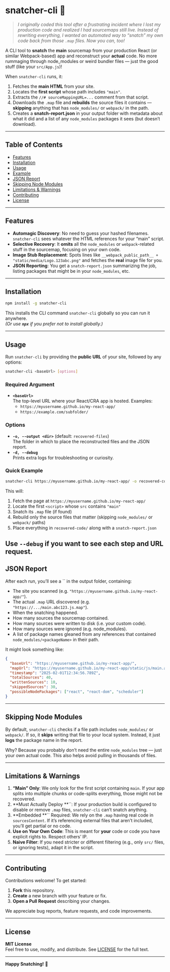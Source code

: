 # snatcher-cli 🚀

> *I originally coded this tool after a frustrating incident where I lost my production code and realized I had sourcemaps still live. Instead of rewriting everything, I wanted an automated way to “snatch” my own code back from those `.map` files. Now you can, too!*

A CLI tool to **snatch** the **main** sourcemap from your production React (or similar Webpack-based) app and reconstruct your **actual** code. No more rummaging through node\_modules or weird bundler files — just the good stuff (like your `src/App.js`)!

When `snatcher-cli` runs, it:

1. Fetches the **main HTML** from your site.
2. Locates the **first script** whose path includes `"main"`.
3. Extracts the `//# sourceMappingURL=...` comment from that script.
4. Downloads the `.map` file and **rebuilds** the source files it contains — **skipping** anything that has `node_modules/` or `webpack/` in the path.
5. Creates a **snatch-report.json** in your output folder with metadata about what it did and a list of any `node_modules` packages it sees (but doesn’t download).

---

## Table of Contents

- [Features](#features)
- [Installation](#installation)
- [Usage](#usage)
- [Example](#example)
- [JSON Report](#json-report)
- [Skipping Node Modules](#skipping-node-modules)
- [Limitations & Warnings](#limitations--warnings)
- [Contributing](#contributing)
- [License](#license)

---

## Features

- **Automagic Discovery**: No need to guess your hashed filenames. `snatcher-cli` sees whatever the HTML references for your “main” script.
- **Selective Recovery**: It **omits** all the `node_modules` or `webpack`-related stuff in the sourcemap, focusing on your own code.
- **Image Stub Replacement**: Spots lines like `__webpack_public_path__ + "static/media/Logo.123abc.png"` and fetches the **real** image file for you.
- **JSON Reporting**: You get a `snatch-report.json` summarizing the job, listing packages that might be in your `node_modules`, etc.

---

## Installation

```bash
npm install -g snatcher-cli
```

This installs the CLI command `snatcher-cli` globally so you can run it anywhere.\
*(Or use **`npx`** if you prefer not to install globally.)*

---

## Usage

Run `snatcher-cli` by providing the **public URL** of your site, followed by any options:

```bash
snatcher-cli <baseUrl> [options]
```

### Required Argument
- **`<baseUrl>`**  
  The top-level URL where your React/CRA app is hosted. Examples:
    - `https://myusername.github.io/my-react-app/`
    - `https://example.com/subfolder/`

### Options
- **`-o, --output <dir>`** (default: `recovered-files`)  
  The folder in which to place the reconstructed files and the JSON report.
- **`-d, --debug`**  
  Prints extra logs for troubleshooting or curiosity.

### Quick Example
```bash
snatcher-cli https://myusername.github.io/my-react-app/ -o recovered-code -d
```
This will:
1. Fetch the page at `https://myusername.github.io/my-react-app/`
2. Locate the first `<script>` whose `src` contains `"main"`
3. Snatch its `.map` file (if found)
4. Rebuild only the source files that matter (skipping `node_modules/` or `webpack/` paths)
5. Place everything in `recovered-code/` along with a `snatch-report.json`

Use `--debug` if you want to see each step and URL request.
---

## JSON Report

After each run, you’ll see a `` in the output folder, containing:

- The site you scanned (e.g. `"https://myusername.github.io/my-react-app/"`).
- The actual `.map` URL discovered (e.g. `"https://.../main.abc123.js.map"`).
- When the snatching happened.
- How many sources the sourcemap contained.
- How many sources were written to disk (i.e. your custom code).
- How many sources were ignored (e.g. node\_modules).
- A list of package names gleaned from any references that contained `node_modules/<packageName>` in their path.

It might look something like:

```json
{
  "baseUrl": "https://myusername.github.io/my-react-app/",
  "mapUrl": "https://myusername.github.io/my-react-app/static/js/main.abc123.js.map",
  "timestamp": "2025-02-01T12:34:56.789Z",
  "totalSources": 40,
  "writtenSources": 10,
  "skippedSources": 30,
  "possibleNodePackages": ["react", "react-dom", "scheduler"]
}
```

---

## Skipping Node Modules

By default, `snatcher-cli` checks if a file path includes `node_modules/` or `webpack/`. If so, it **skips** writing that file to your local system. Instead, it just **logs** the package name in the report.

Why? Because you probably don’t need the entire `node_modules` tree — just your own actual code. This also helps avoid pulling in thousands of files.

---

## Limitations & Warnings

1. **“Main” Only**: We only look for the first script containing `main`. If your app splits into multiple chunks or code-splits everything, those might not be recovered.
2. **Must Actually Deploy **``: If your production build is configured to disable or remove `.map` files, `snatcher-cli` can’t snatch anything.
3. **Embedded **`` Required: We rely on the `.map` having real code in `sourcesContent`. If it’s referencing external files that aren’t included, you’ll get partial or no code.
4. **Use on Your Own Code**: This is meant for **your** code or code you have explicit rights to. Respect others’ IP.
5. **Naive Filter**: If you need stricter or different filtering (e.g., only `src/` files, or ignoring tests), adapt it in the script.

---

## Contributing

Contributions welcome! To get started:

1. **Fork** this repository.
2. **Create** a new branch with your feature or fix.
3. **Open a Pull Request** describing your changes.

We appreciate bug reports, feature requests, and code improvements.

---

## License

**MIT License**\
Feel free to use, modify, and distribute. See [LICENSE](LICENSE) for the full text.

---

**Happy Snatching!** 🦅
